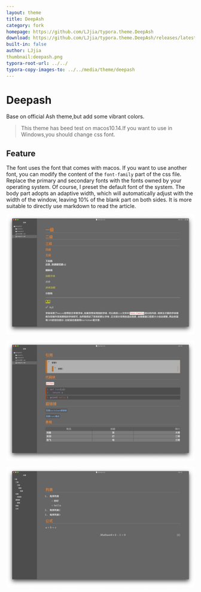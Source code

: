 ```yaml
---
layout: theme
title: DeepAsh
category: fork
homepage: https://github.com/LJjia/typora.theme.DeepAsh
download: https://github.com/LJjia/typora.theme.DeepAsh/releases/latest
built-in: false
author: LJjia
thumbnail:deepash.png
typora-root-url: ../../
typora-copy-images-to: ../../media/theme/deepash
---
```


# Deepash

Base on official Ash theme,but add some vibrant colors.

> This theme has beed test on macos10.14.If you want to use in Windows,you should change css font.

## Feature

The font uses the font that comes with macos. If you want to use another font, you can modify the content of the `font-family` part of the css file. Replace the primary and secondary fonts with the fonts owned by your operating system. Of course, I preset the default font of the system. The body part adopts an adaptive width, which will automatically adjust with the width of the window, leaving 10% of the blank part on both sides. It is more suitable to directly use markdown to read the article.

![preview1](/media/theme/deepash/deepash-title.png)

![preview1](/media/theme/deepash/deepash-code.png)

![preview1](/media/theme/deepash/deepash-list.png)
